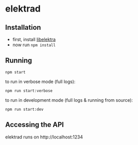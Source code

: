 # elektrad


## Installation

 * first, install [libelektra](http://libelektra.org/)
 * now run `npm install`


## Running

```
npm start
```

to run in verbose mode (full logs):

```
npm run start:verbose
```

to run in development mode (full logs & running from source):

```
npm run start:dev
```


## Accessing the API

elektrad runs on http://localhost:1234
